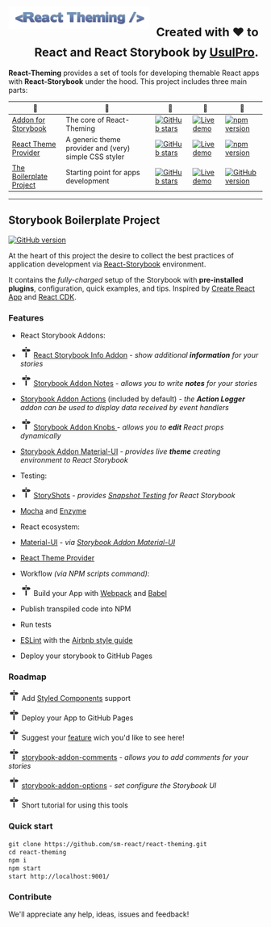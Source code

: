 
[<img src="doc/logo-small.png" align="left" class="logo" width="280"/>](https://github.com/sm-react/react-theming) 

# <div align="right" style="margin: 8px;"><sub>Created with ❤︎ to <b>React</b> and <b>React Storybook</b> by <a href="https://twitter.com/UsulPro">UsulPro</a>.</sub></div>

**React-Theming** provides a set of tools for developing themable React apps with **React-Storybook** under the hood. This project includes three main parts:

 :small_blue_diamond: | :small_blue_diamond:  |  :small_blue_diamond:  | :small_blue_diamond:  |  :small_blue_diamond:  
------ | ----- | ------ | ---- | ----
[Addon for Storybook](https://github.com/sm-react/storybook-addon-material-ui) | The core of React-Theming | [![GitHub stars](https://img.shields.io/github/stars/sm-react/storybook-addon-material-ui.svg?style=social&label=Star)](https://github.com/sm-react/storybook-addon-material-ui) | [![Live demo](https://img.shields.io/badge/Live%20Demo-%20Storybook-brightgreen.svg)](https://sm-react.github.io/storybook-addon-material-ui) | [![npm version](https://badge.fury.io/js/storybook-addon-material-ui.svg)](https://badge.fury.io/js/storybook-addon-material-ui) 
[React Theme Provider](https://github.com/sm-react/react-theme-provider) | A generic theme provider and (very) simple CSS styler |  [![GitHub stars](https://img.shields.io/github/stars/sm-react/react-theme-provider.svg?style=social&label=Star)](https://github.com/sm-react/react-theme-provider) | [![Live demo](https://img.shields.io/badge/Live%20Demo-%20Storybook-brightgreen.svg)](https://sm-react.github.io/react-theme-provider) | [![npm version](https://badge.fury.io/js/react-theme-provider.svg)](https://badge.fury.io/js/react-theme-provider)  
[The Boilerplate Project](https://github.com/UsulPro/myjunkstaff/blob/master/docs/readme.md#storybook-boilerplate-project) | Starting point for apps development | [![GitHub stars](https://img.shields.io/github/stars/sm-react/react-theming.svg?style=social&label=Star)](https://github.com/sm-react/react-theming) | [![Live demo](https://img.shields.io/badge/Live%20Demo-%20Storybook-brightgreen.svg)](https://sm-react.github.io/react-theming) | [![GitHub version](https://badge.fury.io/gh/sm-react%2Freact-theming.svg)](https://badge.fury.io/gh/sm-react%2Freact-theming)

---

## Storybook Boilerplate Project

[![GitHub version](https://badge.fury.io/gh/sm-react%2Freact-theming.svg)](https://badge.fury.io/gh/sm-react%2Freact-theming)


At the heart of this project the desire to collect the best practices of application development via [React-Storybook](https://github.com/storybooks/react-storybook) environment.

It contains the *fully-charged* setup of the Storybook with **pre-installed plugins**, configuration, quick examples, and tips. Inspired by [Create React App](https://github.com/facebookincubator/create-react-app) and [React CDK](https://github.com/kadirahq/react-cdk).

### Features

- React Storybook Addons:

 - [<img src="doc/msm.png" alt="Milestone" width="22">](#roadmap) [React Storybook Info Addon](https://github.com/storybooks/react-storybook-addon-info) - *show additional <b>information</b> for your stories*

 - [<img src="doc/msm.png" alt="Milestone" width="22">](#roadmap) [Storybook Addon Notes](https://github.com/storybooks/storybook-addon-notes) - *allows you to write <b>notes</b> for your stories*

 - [Storybook Addon Actions](https://github.com/storybooks/storybook-addon-actions) (included by default) - *the <b>Action Logger</b> addon can be used to display data received by event handlers*

 - [<img src="doc/msm.png" alt="Milestone" width="22">](#roadmap) [Storybook Addon Knobs ](https://github.com/storybooks/storybook-addon-knobs) - *allows you to <b>edit</b> React props dynamically*

 - [Storybook Addon Material-UI](https://github.com/sm-react/storybook-addon-material-ui) - *provides live <b>theme</b> creating environment to React Storybook*

- Testing:

 - [<img src="doc/msm.png" alt="Milestone" width="22">](#roadmap) [StoryShots](https://github.com/storybooks/storyshots) - *provides [Snapshot Testing](https://facebook.github.io/jest/blog/2016/07/27/jest-14.html) for React Storybook*
 
 - [Mocha](https://github.com/mochajs/mocha) and [Enzyme](https://github.com/airbnb/enzyme)

- React ecosystem:

 - [Material-UI](http://www.material-ui.com/#/) - *via [Storybook Addon Material-UI](https://github.com/sm-react/storybook-addon-material-ui)*
 
 - [React Theme Provider](https://github.com/sm-react/react-theme-provider)

- Workflow *(via NPM scripts command)*:

 - [<img src="doc/msm.png" alt="Milestone" width="22">](#roadmap) Build your App with [Webpack](https://github.com/webpack/webpack) and [Babel](https://github.com/babel/babel)
 
 - Publish transpiled code into NPM
 
 - Run tests

 - [ESLint](https://github.com/eslint/eslint) with the [Airbnb style guide](https://github.com/airbnb/javascript)
 
 - Deploy your storybook to GitHub Pages
 

### Roadmap

[<img src="doc/msm.png" alt="Milestone" width="22">](#roadmap) Add [Styled Components](https://github.com/styled-components/styled-components) support

[<img src="doc/msm.png" alt="Milestone" width="22">](#roadmap) Deploy your App to GitHub Pages

[<img src="doc/msm.png" alt="Milestone" width="22">](#roadmap) Suggest your [feature](/../../issues) wich you'd like to see here!

[<img src="doc/msm.png" alt="Milestone" width="22">](#roadmap) [storybook-addon-comments](https://github.com/storybooks/storybook-addon-comments) - *allows you to add comments for your stories*

[<img src="doc/msm.png" alt="Milestone" width="22">](#roadmap) [storybook-addon-options](https://github.com/storybooks/storybook-addon-options) - *set configure the Storybook UI*

[<img src="doc/msm.png" alt="Milestone" width="22">](#roadmap) Short tutorial for using this tools

### Quick start

```shell
git clone https://github.com/sm-react/react-theming.git
cd react-theming
npm i
npm start
start http://localhost:9001/
```

### Contribute

We'll appreciate any help, ideas, issues and feedback!

